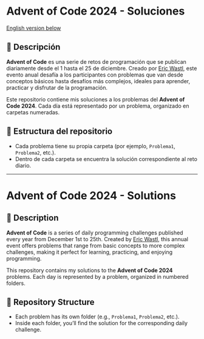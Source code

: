 # Advent of Code 2024 - Soluciones

[English version below](#advent-of-code-2024---solutions)

## 📜 Descripción

**Advent of Code** es una serie de retos de programación que se publican diariamente desde el 1 hasta el 25 de diciembre. Creado por [Eric Wastl](https://adventofcode.com/), este evento anual desafía a los participantes con problemas que van desde conceptos básicos hasta desafíos más complejos, ideales para aprender, practicar y disfrutar de la programación.

Este repositorio contiene mis soluciones a los problemas del **Advent of Code 2024**. Cada día está representado por un problema, organizado en carpetas numeradas.

## 📂 Estructura del repositorio

- Cada problema tiene su propia carpeta (por ejemplo, `Problema1`, `Problema2`, etc.).
- Dentro de cada carpeta se encuentra la solución correspondiente al reto diario.

---

# Advent of Code 2024 - Solutions

## 📜 Description

**Advent of Code** is a series of daily programming challenges published every year from December 1st to 25th. Created by [Eric Wastl](https://adventofcode.com/), this annual event offers problems that range from basic concepts to more complex challenges, making it perfect for learning, practicing, and enjoying programming.

This repository contains my solutions to the **Advent of Code 2024** problems. Each day is represented by a problem, organized in numbered folders.

## 📂 Repository Structure

- Each problem has its own folder (e.g., `Problema1`, `Problema2`, etc.).
- Inside each folder, you’ll find the solution for the corresponding daily challenge.

